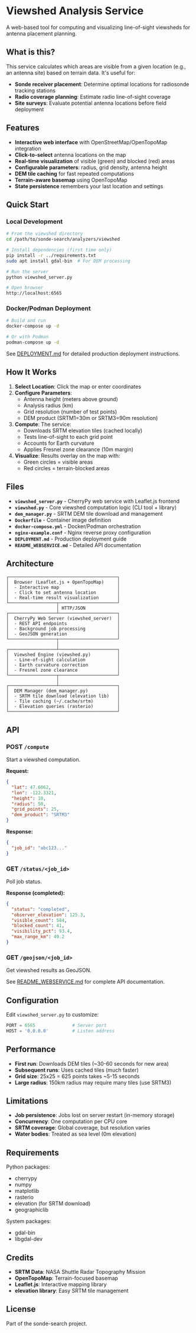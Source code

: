 # Viewshed Analysis Service

A web-based tool for computing and visualizing line-of-sight viewsheds for antenna placement planning.

## What is this?

This service calculates which areas are visible from a given location (e.g., an antenna site) based on terrain data. It's useful for:

- **Sonde receiver placement**: Determine optimal locations for radiosonde tracking stations
- **Radio coverage planning**: Estimate radio line-of-sight coverage
- **Site surveys**: Evaluate potential antenna locations before field deployment

## Features

- **Interactive web interface** with OpenStreetMap/OpenTopoMap integration
- **Click-to-select** antenna locations on the map
- **Real-time visualization** of visible (green) and blocked (red) areas
- **Configurable parameters**: radius, grid density, antenna height
- **DEM tile caching** for fast repeated computations
- **Terrain-aware basemap** using OpenTopoMap
- **State persistence** remembers your last location and settings

## Quick Start

### Local Development

```bash
# From the viewshed directory
cd /path/to/sonde-search/analyzers/viewshed

# Install dependencies (first time only)
pip install -r ../requirements.txt
sudo apt install gdal-bin  # For DEM processing

# Run the server
python viewshed_server.py

# Open browser
http://localhost:6565
```

### Docker/Podman Deployment

```bash
# Build and run
docker-compose up -d

# Or with Podman
podman-compose up -d
```

See [DEPLOYMENT.md](DEPLOYMENT.md) for detailed production deployment instructions.

## How It Works

1. **Select Location**: Click the map or enter coordinates
2. **Configure Parameters**:
   - Antenna height (meters above ground)
   - Analysis radius (km)
   - Grid resolution (number of test points)
   - DEM product (SRTM1=30m or SRTM3=90m resolution)
3. **Compute**: The service:
   - Downloads SRTM elevation tiles (cached locally)
   - Tests line-of-sight to each grid point
   - Accounts for Earth curvature
   - Applies Fresnel zone clearance (10m margin)
4. **Visualize**: Results overlay on the map with:
   - Green circles = visible areas
   - Red circles = terrain-blocked areas

## Files

- **`viewshed_server.py`** - CherryPy web service with Leaflet.js frontend
- **`viewshed.py`** - Core viewshed computation logic (CLI tool + library)
- **`dem_manager.py`** - SRTM DEM tile download and management
- **`Dockerfile`** - Container image definition
- **`docker-compose.yml`** - Docker/Podman orchestration
- **`nginx-example.conf`** - Nginx reverse proxy configuration
- **`DEPLOYMENT.md`** - Production deployment guide
- **`README_WEBSERVICE.md`** - Detailed API documentation

## Architecture

```
┌─────────────────────────────────────────┐
│  Browser (Leaflet.js + OpenTopoMap)     │
│  - Interactive map                      │
│  - Click to set antenna location        │
│  - Real-time result visualization       │
└──────────────────┬──────────────────────┘
                   │ HTTP/JSON
┌──────────────────┴──────────────────────┐
│  CherryPy Web Server (viewshed_server)  │
│  - REST API endpoints                   │
│  - Background job processing            │
│  - GeoJSON generation                   │
└──────────────────┬──────────────────────┘
                   │
┌──────────────────┴──────────────────────┐
│  Viewshed Engine (viewshed.py)          │
│  - Line-of-sight calculation            │
│  - Earth curvature correction           │
│  - Fresnel zone clearance               │
└──────────────────┬──────────────────────┘
                   │
┌──────────────────┴──────────────────────┐
│  DEM Manager (dem_manager.py)           │
│  - SRTM tile download (elevation lib)   │
│  - Tile caching (~/.cache/srtm)         │
│  - Elevation queries (rasterio)         │
└─────────────────────────────────────────┘
```

## API

### POST `/compute`
Start a viewshed computation.

**Request:**
```json
{
  "lat": 47.6062,
  "lon": -122.3321,
  "height": 10,
  "radius": 50,
  "grid_points": 25,
  "dem_product": "SRTM3"
}
```

**Response:**
```json
{
  "job_id": "abc123..."
}
```

### GET `/status/<job_id>`
Poll job status.

**Response (completed):**
```json
{
  "status": "completed",
  "observer_elevation": 125.3,
  "visible_count": 584,
  "blocked_count": 41,
  "visibility_pct": 93.4,
  "max_range_km": 49.2
}
```

### GET `/geojson/<job_id>`
Get viewshed results as GeoJSON.

See [README_WEBSERVICE.md](README_WEBSERVICE.md) for complete API documentation.

## Configuration

Edit `viewshed_server.py` to customize:

```python
PORT = 6565              # Server port
HOST = '0.0.0.0'         # Listen address
```

## Performance

- **First run**: Downloads DEM tiles (~30-60 seconds for new area)
- **Subsequent runs**: Uses cached tiles (much faster)
- **Grid size**: 25x25 = 625 points takes ~5-15 seconds
- **Large radius**: 150km radius may require many tiles (use SRTM3)

## Limitations

- **Job persistence**: Jobs lost on server restart (in-memory storage)
- **Concurrency**: One computation per CPU core
- **SRTM coverage**: Global coverage, but resolution varies
- **Water bodies**: Treated as sea level (0m elevation)

## Requirements

Python packages:
- cherrypy
- numpy
- matplotlib
- rasterio
- elevation (for SRTM download)
- geographiclib

System packages:
- gdal-bin
- libgdal-dev

## Credits

- **SRTM Data**: NASA Shuttle Radar Topography Mission
- **OpenTopoMap**: Terrain-focused basemap
- **Leaflet.js**: Interactive mapping library
- **elevation library**: Easy SRTM tile management

## License

Part of the sonde-search project.

